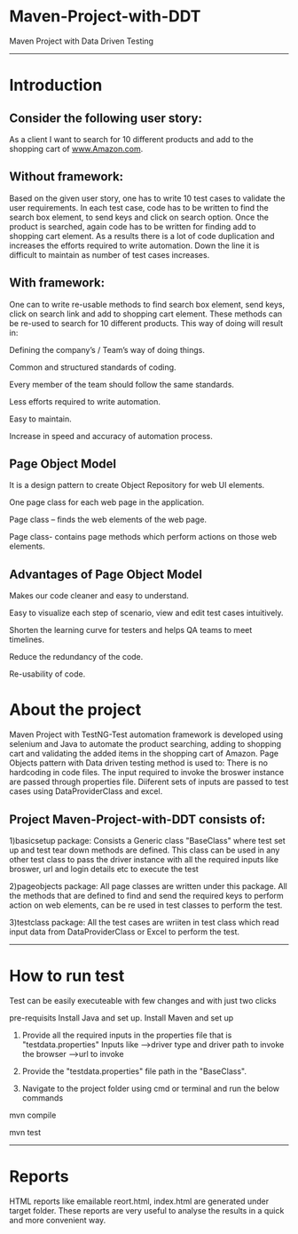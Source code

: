# Maven-Project-with-DDT
Maven Project with Data Driven Testing

***************************************************************************************************************************************
# Introduction
## Consider the following user story: 
As a client I want to search for 10 different products and add to the shopping cart of www.Amazon.com.

## Without framework:
Based on the given user story, one has to write 10 test cases to validate the user requirements. In each test case, code has to be written to find the search box element, to send keys and click on search option. 
Once the product is searched, again code has to be written for finding add to shopping cart element.
As a results there is a lot of code duplication and increases the efforts required to write automation. Down the line it is difficult to maintain as number of test cases increases.

## With framework:
One can to write re-usable methods to find search box element, send keys, click on search link and add to shopping cart element. These methods can be re-used to search for 10 different products. This way of doing will result in:

Defining the company’s / Team’s way of doing things.

Common and structured standards of coding.

Every member of the team should follow the same standards.

Less efforts required to write automation.

Easy to maintain.

Increase in speed and accuracy of automation process.

## Page Object Model 
It is a design pattern to create Object Repository for web UI elements.

One page class for each web page in the application.

Page class – finds the web elements of the web page.

Page class- contains page methods which perform actions on those web elements.

## Advantages of  Page Object Model

Makes our code cleaner and easy to understand.

Easy to visualize each step of scenario, view and edit test cases intuitively.

Shorten the learning curve for testers and helps QA teams to meet timelines.

Reduce the redundancy of the code.

Re-usability of code.

# About the project
Maven Project with TestNG-Test automation framework is developed using selenium and Java to automate 
the product searching, adding to shopping cart and validating the added items in the shopping cart of Amazon.
Page Objects pattern with Data driven testing method is used to:
There is no hardcoding in code files. The input required to invoke the broswer instance are passed through properties file.
Diiferent sets of inputs are passed to test cases using DataProviderClass and excel.

## Project Maven-Project-with-DDT consists of:

1)basicsetup package:
  Consists a Generic class "BaseClass" where test set up and test tear down methods are defined. This class can be used in any
  other test class to pass the driver instance with all the required inputs like broswer, url and login details etc to execute the test

2)pageobjects package:
  All page classes are written under this package. 
  All the methods that are defined to find and send the required keys to perform action on  web elements, can be re used in test classes   to perform the test.
  
3)testclass package:
  All the test cases are wriiten in test class which read input data from DataProviderClass or Excel to perform the test.

***************************************************************************************************************************************
# How to run test
Test can be easily executeable with few changes and with just two clicks

pre-requisits
Install Java and set up.
Install Maven and set up

1) Provide all the required inputs in the properties file that is "testdata.properties"
Inputs like 
-->driver type and driver path to invoke the browser
-->url to invoke

2) Provide the "testdata.properties" file path in the "BaseClass".

3) Navigate to the project folder using cmd or terminal and run the below commands

mvn compile

mvn test

****************************************************************************************************************************************
# Reports
HTML reports like emailable reort.html, index.html are generated under target folder. 
These reports are very useful to analyse the results in a quick and more convenient way.
